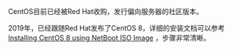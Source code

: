 CentOS目前已经被Red Hat收购，发行偏向服务器的社区版本。

2019年，已经跟随Red Hat发布了CentOS 8，详细的安装文档可以参考 [Installing CentOS 8 using NetBoot ISO Image](https://linuxhint.com/install_centos8_netboot_iso/) ，步骤非常清晰。